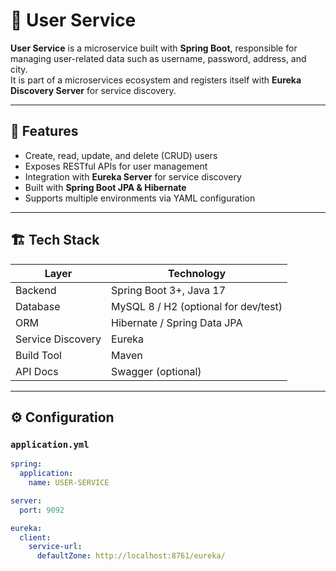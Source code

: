 # 👤 User Service

**User Service** is a microservice built with **Spring Boot**, responsible for managing user-related data such as username, password, address, and city.  
It is part of a microservices ecosystem and registers itself with **Eureka Discovery Server** for service discovery.

---

## 🚀 Features

- Create, read, update, and delete (CRUD) users  
- Exposes RESTful APIs for user management  
- Integration with **Eureka Server** for service discovery  
- Built with **Spring Boot JPA & Hibernate**  
- Supports multiple environments via YAML configuration  

---

## 🏗️ Tech Stack

| Layer | Technology |
|-------|-------------|
| Backend | Spring Boot 3+, Java 17 |
| Database | MySQL 8 / H2 (optional for dev/test) |
| ORM | Hibernate / Spring Data JPA |
| Service Discovery | Eureka |
| Build Tool | Maven |
| API Docs | Swagger (optional) |

---

## ⚙️ Configuration

### `application.yml`
```yaml
spring:
  application:
    name: USER-SERVICE

server:
  port: 9092

eureka:
  client:
    service-url:
      defaultZone: http://localhost:8761/eureka/
